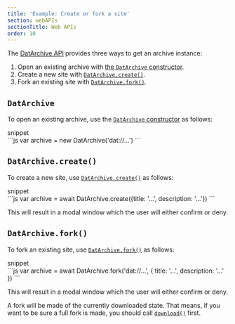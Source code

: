 ```yaml
---
title: 'Example: Create or fork a site'
section: webAPIs
sectionTitle: Web APIs
order: 10
---
```


The [DatArchive API](/docs/apis/dat.html) provides three ways to get an archive instance:

 1. Open an existing archive with [the `DatArchive` constructor](/docs/apis/dat.html#datarchive).
 2. Create a new site with [`DatArchive.create()`](/docs/apis/dat.html#datarchive-create).
 3. Fork an existing site with [`DatArchive.fork()`](/docs/apis/dat.html#datarchive-fork).

## `DatArchive`

To open an existing archive, use the [`DatArchive` constructor](/docs/apis/dat.html#datarchive) as follows:

<figcaption class="code">snippet</figcaption>
```js
var archive = new DatArchive('dat://…')
```

## `DatArchive.create()`

To create a new site, use [`DatArchive.create()`](/docs/apis/dat.html#datarchive-create) as follows:

<figcaption class="code">snippet</figcaption>
```js
var archive = await DatArchive.create({title: '…', description: '…'})
```

This will result in a modal window which the user will either confirm or deny.

## `DatArchive.fork()`

To fork an existing site, use [`DatArchive.fork()`](/docs/apis/dat.html#datarchive-fork) as follows:

<figcaption class="code">snippet</figcaption>
```js
var archive = await DatArchive.fork('dat://…', {
  title: '…',
  description: '…'
})
```

This will result in a modal window which the user will either confirm or deny.

A fork will be made of the currently downloaded state. That means, if you want to be sure a full fork is made, you should call [`download()`](/docs/apis/dat.html#download) first.